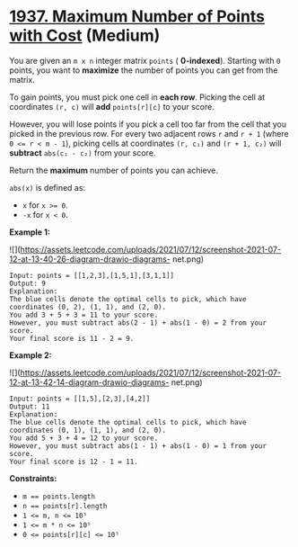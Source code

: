 # [1937. Maximum Number of Points with Cost][link] (Medium)

[link]: https://leetcode.com/problems/maximum-number-of-points-with-cost/

You are given an `m x n` integer matrix `points` ( **0-indexed**). Starting with `0` points, you want
to **maximize** the number of points you can get from the matrix.

To gain points, you must pick one cell in **each row**. Picking the cell at coordinates `(r, c)`
will **add** `points[r][c]` to your score.

However, you will lose points if you pick a cell too far from the cell that you picked in the
previous row. For every two adjacent rows `r` and `r + 1` (where `0 <= r < m - 1`), picking cells at
coordinates `(r, c₁)` and `(r + 1, c₂)` will **subtract** `abs(c₁ - c₂)` from your score.

Return the **maximum** number of points you can achieve.

`abs(x)` is defined as:

- `x` for `x >= 0`.
- `-x` for `x < 0`.

**Example 1:**

![](https://assets.leetcode.com/uploads/2021/07/12/screenshot-2021-07-12-at-13-40-26-diagram-drawio-diagrams-
net.png)

```
Input: points = [[1,2,3],[1,5,1],[3,1,1]]
Output: 9
Explanation:
The blue cells denote the optimal cells to pick, which have coordinates (0, 2), (1, 1), and (2, 0).
You add 3 + 5 + 3 = 11 to your score.
However, you must subtract abs(2 - 1) + abs(1 - 0) = 2 from your score.
Your final score is 11 - 2 = 9.
```

**Example 2:**

![](https://assets.leetcode.com/uploads/2021/07/12/screenshot-2021-07-12-at-13-42-14-diagram-drawio-diagrams-
net.png)

```
Input: points = [[1,5],[2,3],[4,2]]
Output: 11
Explanation:
The blue cells denote the optimal cells to pick, which have coordinates (0, 1), (1, 1), and (2, 0).
You add 5 + 3 + 4 = 12 to your score.
However, you must subtract abs(1 - 1) + abs(1 - 0) = 1 from your score.
Your final score is 12 - 1 = 11.
```

**Constraints:**

- `m == points.length`
- `n == points[r].length`
- `1 <= m, n <= 10⁵`
- `1 <= m * n <= 10⁵`
- `0 <= points[r][c] <= 10⁵`
